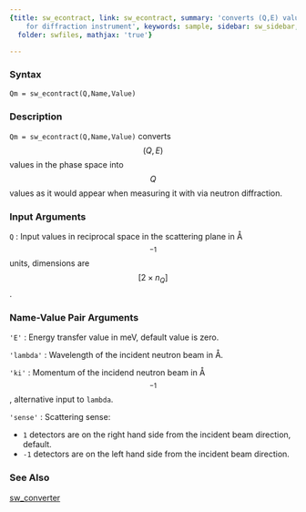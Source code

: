 ```yaml
---
{title: sw_econtract, link: sw_econtract, summary: 'converts (Q,E) values to Q values
    for diffraction instrument', keywords: sample, sidebar: sw_sidebar, permalink: sw_econtract.html,
  folder: swfiles, mathjax: 'true'}

---
```

  
### Syntax
  
`Qm = sw_econtract(Q,Name,Value)`
  
### Description
  
`Qm = sw_econtract(Q,Name,Value)` converts $$(Q,E)$$ values in the phase
space into $$Q$$ values as it would appear when measuring it with via
neutron diffraction.
  
### Input Arguments
  
`Q`
: Input values in reciprocal space in the scattering plane in
  Å$$^{-1}$$ units, dimensions are $$[2\times n_Q]$$.
  
### Name-Value Pair Arguments
  
`'E'`
: Energy transfer value in meV, default value is zero.
  
`'lambda'`
: Wavelength of the incident neutron beam in Å.
  
`'ki'`
: Momentum of the incidend neutron beam in Å$$^{-1}$$, alternative
  input to `lambda`.
  
`'sense'`
: Scattering sense:
 
  * `1`  detectors are on the right hand side from the incident beam direction, default.
  * `-1` detectors are on the left hand side from the incident beam direction.
  
### See Also
  
[sw_converter](sw_converter.html)
 

